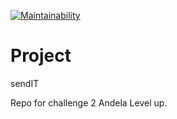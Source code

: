 [![Maintainability](https://api.codeclimate.com/v1/badges/50ce4c572919c06b9a0f/maintainability)](https://codeclimate.com/github/dannylwe/ch-1/maintainability)

# Project

sendIT

Repo for challenge 2 Andela Level up. 

